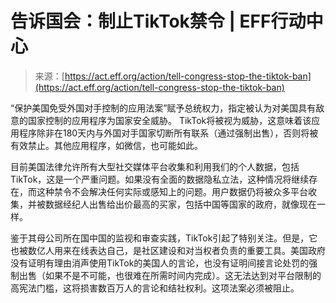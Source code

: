 <!--yml

分类：未分类

日期：2024年05月27日 14:54:17

-->

# 告诉国会：制止TikTok禁令 | EFF行动中心

> 来源：[https://act.eff.org/action/tell-congress-stop-the-tiktok-ban](https://act.eff.org/action/tell-congress-stop-the-tiktok-ban)

“保护美国免受外国对手控制的应用法案”赋予总统权力，指定被认为对美国具有敌意的国家控制的应用程序为国家安全威胁。 TikTok将被视为威胁，这意味着该应用程序除非在180天内与外国对手国家切断所有联系（通过强制出售），否则将被有效禁止。其他应用程序，如微信，也可能如此。

目前美国法律允许所有大型社交媒体平台收集和利用我们的个人数据，包括TikTok，这是一个严重问题。如果没有全面的数据隐私立法，这种情况将继续存在，而这种禁令不会解决任何实际或感知上的问题。用户数据仍将被众多平台收集，并被数据经纪人出售给出价最高的买家，包括中国等国家的政府，就像现在一样。

鉴于其母公司所在国中国的监视和审查实践，TikTok引起了特别关注。但是，它也被数亿人用来在线表达自己，是社区建设和对当权者负责的重要工具。美国政府没有证明有理由消声使用TikTok的美国人的言论，也没有证明间接言论处罚的强制出售（如果不是不可能，也很难在所需时间内完成）。这无法达到对平台限制的高宪法门槛，这将损害数百万人的言论和结社权利。这项法案必须被阻止。
